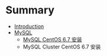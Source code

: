 # Summary

* [Introduction](README.md)
* [MySQL](mysql.md)
   * [MySQL CentOS 6.7 安装](mysql_centos_67_an_zhuang.md)
   * MySQL Cluster CentOS 6.7 安装

